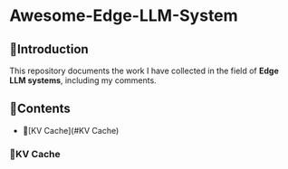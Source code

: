 # Awesome-Edge-LLM-System

## 📒Introduction

This repository documents the work I have collected in the field of **Edge LLM systems**, including my comments.

## 📖Contents 

* 📖[KV Cache](#KV Cache)



### 📖KV Cache

